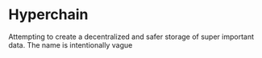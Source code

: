 # Hyperchain
Attempting to create a decentralized and safer storage of super important data. The name is intentionally vague
